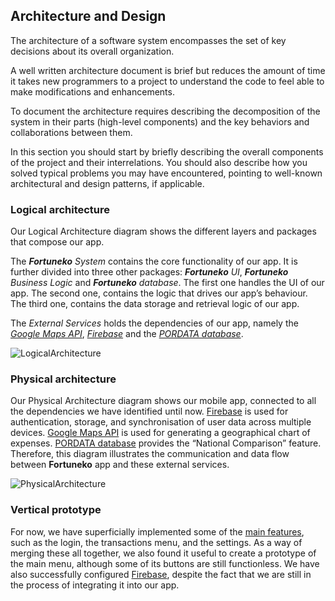 
## Architecture and Design
The architecture of a software system encompasses the set of key decisions about its overall organization. 

A well written architecture document is brief but reduces the amount of time it takes new programmers to a project to understand the code to feel able to make modifications and enhancements.

To document the architecture requires describing the decomposition of the system in their parts (high-level components) and the key behaviors and collaborations between them. 

In this section you should start by briefly describing the overall components of the project and their interrelations. You should also describe how you solved typical problems you may have encountered, pointing to well-known architectural and design patterns, if applicable.

### Logical architecture

Our Logical Architecture diagram shows the different layers and packages that compose our app.

The ***Fortuneko** System* contains the core functionality of our app. It is further divided into three other packages: ***Fortuneko** UI*, ***Fortuneko** Business Logic* and ***Fortuneko** database*. The first one handles the UI of our app. The second one, contains the logic that drives our app’s behaviour. The third one, contains the data storage and retrieval logic of our app.

The *External Services* holds the dependencies of our app, namely the [*Google Maps API*](https://developers.google.com/maps), [*Firebase*](https://firebase.google.com) and the [*PORDATA database*](https://www.pordata.pt/db/portugal/ambiente+de+consulta/tabela). 

![LogicalArchitecture](https://user-images.githubusercontent.com/92641892/226919091-170e7fcd-ab76-480a-9cd7-863d7d16b8a8.jpeg)

### Physical architecture

Our Physical Architecture diagram shows our mobile app, connected to all the dependencies we have identified until now. [Firebase](https://firebase.google.com) is used for authentication, storage, and synchronisation of user data across multiple devices. [Google Maps API](https://developers.google.com/maps) is used for generating a geographical chart of expenses. [PORDATA database](https://www.pordata.pt/db/portugal/ambiente+de+consulta/tabela) provides the “National Comparison” feature.
Therefore, this diagram illustrates the communication and data flow between **Fortuneko** app and these external services.

![PhysicalArchitecture](https://user-images.githubusercontent.com/92641892/235796314-d5d13ff9-e637-4d98-86aa-e48c47b4fa7a.jpeg)

### Vertical prototype

For now, we have superficially implemented some of the [main features](./ProductVision.md/#Main-Features), such as the login, the transactions menu, and the settings. As a way of merging these all together, we also found it useful to create a prototype of the main menu, although some of its buttons are still functionless. We have also successfully configured [Firebase](https://firebase.google.com), despite the fact that we are still in the process of integrating it into our app.

